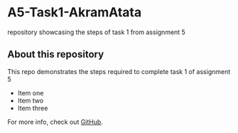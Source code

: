 # A5-Task1-AkramAtata
repository showcasing the steps of task 1 from assignment 5

## About this repository

This repo demonstrates the steps required to complete task 1 of assignment 5

- Item one 
- Item two
- Item three

For more info, check out [GitHub](https://github.com).